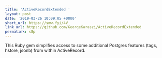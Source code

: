 ```yaml
---
title: 'ActiveRecordExtended '
layout: post
date: '2019-03-26 10:09:05 +0000'
short_url: https://smw.fyi/4V
link_url: https://github.com/GeorgeKaraszi/ActiveRecordExtended
permalink: s8p
---
```

This Ruby gem simplifies access to some additional Postgres features (tags, hstore, jsonb) from within ActiveRecord.
